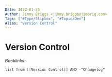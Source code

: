 ```yaml
---
Date: 2022-01-26
Author: Jimmy Briggs <jimmy.briggs@jimbrig.com>
Tags: ["#Type/Slipbox", "#Topic/Dev"]
Alias: "Version Control"
---
```


# Version Control

*Backlinks:*

```dataview
list from [[Version Control]] AND -"Changelog"
```